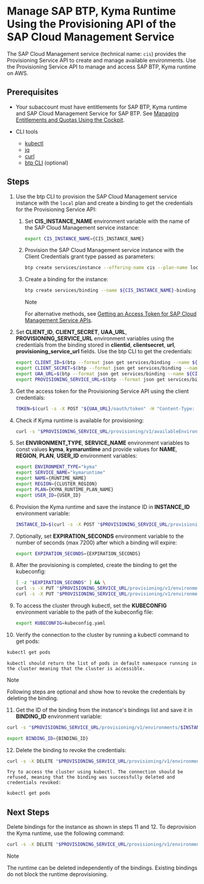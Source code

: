 # Manage SAP BTP, Kyma Runtime Using the Provisioning API of the SAP Cloud Management Service

The SAP Cloud Management service (technical name: `cis`) provides the Provisioning Service API to create and manage available environments. Use the Provisioning Service API to manage and access SAP BTP, Kyma runtime on AWS.

## Prerequisites
- Your subaccount must have entitlements for SAP BTP, Kyma runtime and SAP Cloud Management Service for SAP BTP. See [Managing Entitlements and Quotas Using the Cockpit](https://help.sap.com/docs/btp/sap-business-technology-platform/managing-entitlements-and-quotas-using-cockpit?&version=Cloud).

- CLI tools
  - [kubectl](https://kubernetes.io/docs/reference/kubectl/)
  - [jq](https://jqlang.github.io/jq/)
  - [curl](https://curl.se/)
  - [btp CLI](https://help.sap.com/docs/btp/sap-business-technology-platform/download-and-start-using-btp-cli-client?locale=en-US) (optional)

## Steps

1. Use the btp CLI to provision the SAP Cloud Management service instance with the `local` plan and create a binding to get the credentials for the Provisioning Service API:

   1. Set **CIS_INSTANCE_NAME** environment variable with the name of the SAP Cloud Management service instance:
      ```bash
      export CIS_INSTANCE_NAME={CIS_INSTANCE_NAME}
      ```
   2. Provision the SAP Cloud Management service instance with the Client Credentials grant type passed as parameters: 
      ```bash
      btp create services/instance --offering-name cis --plan-name local --name ${CIS_INSTANCE_NAME} --parameters {\"grantType\":\"clientCredentials\"}
      ```
   3. Create a binding for the instance:
      ```bash
      btp create services/binding --name ${CIS_INSTANCE_NAME}-binding --instance-name ${CIS_INSTANCE_NAME}
      ```

      > [!NOTE]
      > For alternative methods, see [Getting an Access Token for SAP Cloud Management Service APIs](https://help.sap.com/docs/btp/sap-business-technology-platform/getting-access-token-for-sap-cloud-management-service-apis?&version=Cloud).

2. Set **CLIENT_ID**, **CLIENT_SECRET**, **UAA_URL**, **PROVISIONING_SERVICE_URL** environment variables using the credentials from the binding stored in **clientid**, **clientsecret**, **url**, **provisioning_service_url** fields. Use the btp CLI to get the credentials:
   ```bash
   export CLIENT_ID=$(btp --format json get services/binding --name ${CIS_INSTANCE_NAME}-binding | jq -r '.credentials.uaa.clientid')
   export CLIENT_SECRET=$(btp --format json get services/binding --name ${CIS_INSTANCE_NAME}-binding | jq -r '.credentials.uaa.clientsecret')
   export UAA_URL=$(btp --format json get services/binding --name ${CIS_INSTANCE_NAME}-binding | jq -r '.credentials.uaa.url')
   export PROVISIONING_SERVICE_URL=$(btp --format json get services/binding --name ${CIS_INSTANCE_NAME}-binding | jq -r '.credentials.endpoints.provisioning_service_url')
   ```

3. Get the access token for the Provisioning Service API using the client credentials:
   ```bash
   TOKEN=$(curl -s -X POST "${UAA_URL}/oauth/token" -H "Content-Type: application/x-www-form-urlencoded" -u "${CLIENT_ID}:${CLIENT_SECRET}" --data-urlencode "grant_type=client_credentials" | jq -r '.access_token')
   ```

4. Check if Kyma runtime is available for provisioning:
   ```bash
   curl -s "$PROVISIONING_SERVICE_URL/provisioning/v1/availableEnvironments" -H "accept: application/json" -H "Authorization: bearer $TOKEN" | jq
   ```

5. Set **ENVIRONMENT_TYPE**, **SERVICE_NAME** environment variables to const values **kyma**, **kymaruntime** and provide values for **NAME**, **REGION**, **PLAN**, **USER_ID** environment variables:
   ```bash
   export ENVIRONMENT_TYPE="kyma"
   export SERVICE_NAME="kymaruntime"
   export NAME={RUNTIME_NAME}
   export REGION={CLUSTER_REGION}
   export PLAN={KYMA_RUNTIME_PLAN_NAME}
   export USER_ID={USER_ID}
   ```

6. Provision the Kyma runtime and save the instance ID in **INSTANCE_ID** environment variable:
   ```bash
   INSTANCE_ID=$(curl -s -X POST "$PROVISIONING_SERVICE_URL/provisioning/v1/environments" -H "accept: application/json" -H "Authorization: bearer $TOKEN" -H "Content-Type: application/json" -d "{\"environmentType\":\"$ENVIRONMENT_TYPE\",\"parameters\":{\"name\":\"$NAME\",\"region\":\"$REGION\"},\"planName\":\"$PLAN\",\"serviceName\":\"$SERVICE_NAME\",\"user\":\"$USER_ID\"}" | jq -r '.id')
   ```

7. Optionally, set **EXPIRATION_SECONDS** environment variable to the number of seconds (max 7200) after which a binding will expire:
   ```bash
   export EXPIRATION_SECONDS={EXPIRATION_SECONDS}
   ```

8. After the provisioning is completed, create the binding to get the kubeconfig:
   ```bash
   [ -z "$EXPIRATION_SECONDS" ] && \
   curl -s -X PUT "$PROVISIONING_SERVICE_URL/provisioning/v1/environments/$INSTANCE_ID/bindings" -H "accept: application/json" -H "Authorization: bearer $TOKEN" | jq -r '.credentials.kubeconfig' > kubeconfig.yaml || \
   curl -s -X PUT "$PROVISIONING_SERVICE_URL/provisioning/v1/environments/$INSTANCE_ID/bindings" -H "accept: application/json" -H "Authorization: bearer $TOKEN" -H "Content-Type: application/json" -d "{\"parameters\":{\"expiration_seconds\":$EXPIRATION_SECONDS}}" | jq -r '.credentials.kubeconfig' > kubeconfig.yaml
   ```

9. To access the cluster through kubectl, set the **KUBECONFIG** environment variable to the path of the kubeconfig file:
   ```bash
   export KUBECONFIG=kubeconfig.yaml
   ```

10. Verify the connection to the cluster by running a kubectl command to get pods:
   ```bash
   kubectl get pods
   ```

    kubectl should return the list of pods in default namespace running in the cluster meaning that the cluster is accessible.

   > [!NOTE]
   > Following steps are optional and show how to revoke the credentials by deleting the binding.

11. Get the ID of the binding from the instance's bindings list and save it in **BINDING_ID** environment variable:
   ```bash
   curl -s "$PROVISIONING_SERVICE_URL/provisioning/v1/environments/$INSTANCE_ID/bindings" -H "accept: application/json" -H "Authorization: bearer $TOKEN"
   ```
   ```bash
   export BINDING_ID={BINDING_ID}
   ```

12. Delete the binding to revoke the credentials:
   ```bash
   curl -s -X DELETE "$PROVISIONING_SERVICE_URL/provisioning/v1/environments/$INSTANCE_ID/bindings/$BINDING_ID" -H "accept: application/json" -H "Authorization: bearer $TOKEN"
   ```

    Try to access the cluster using kubectl. The connection should be refused, meaning that the binding was successfully deleted and credentials revoked:
   ```bash
   kubectl get pods
   ```

## Next Steps

Delete bindings for the instance as shown in steps 11 and 12. To deprovision the Kyma runtime, use the following command:
   ```bash
   curl -s -X DELETE "$PROVISIONING_SERVICE_URL/provisioning/v1/environments/$INSTANCE_ID" -H "accept: application/json" -H "Authorization: bearer $TOKEN"
   ```

> [!NOTE]
> The runtime can be deleted independently of the bindings. Existing bindings do not block the runtime deprovisioning.
